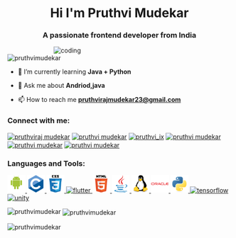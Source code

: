 <h1 align="center">Hi I'm Pruthvi Mudekar</h1>
<h3 align="center">A passionate frontend developer from India</h3>
<img align="right" src="https://miro.medium.com/v2/resize:fit:1400/1*VMmvImch6VU5pc2VktY1uw.gif" alt="coding " width="400">

<p align="left"> <img src="https://komarev.com/ghpvc/?username=pruthvimudekar&label=Profile%20views&color=0e75b6&style=flat" alt="pruthvimudekar" /> </p>

- 🌱 I’m currently learning **Java + Python**

- 💬 Ask me about **Andriod,java**

- 📫 How to reach me **pruthvirajmudekar23@gmail.com**

<h3 align="left">Connect with me:</h3>
<p align="left">
<a href="https://linkedin.com/in/pruthviraj mudekar" target="blank"><img align="center" src="https://raw.githubusercontent.com/rahuldkjain/github-profile-readme-generator/master/src/images/icons/Social/linked-in-alt.svg" alt="pruthviraj mudekar" height="30" width="40" /></a>
<a href="https://fb.com/pruthvi mudekar" target="blank"><img align="center" src="https://raw.githubusercontent.com/rahuldkjain/github-profile-readme-generator/master/src/images/icons/Social/facebook.svg" alt="pruthvi mudekar" height="30" width="40" /></a>
<a href="https://instagram.com/pruthvi_ix" target="blank"><img align="center" src="https://raw.githubusercontent.com/rahuldkjain/github-profile-readme-generator/master/src/images/icons/Social/instagram.svg" alt="pruthvi_ix" height="30" width="40" /></a>
<a href="https://www.codechef.com/users/pruthvi mudekar" target="blank"><img align="center" src="https://cdn.jsdelivr.net/npm/simple-icons@3.1.0/icons/codechef.svg" alt="pruthvi mudekar" height="30" width="40" /></a>
<a href="https://www.hackerrank.com/pruthvi mudekar" target="blank"><img align="center" src="https://raw.githubusercontent.com/rahuldkjain/github-profile-readme-generator/master/src/images/icons/Social/hackerrank.svg" alt="pruthvi mudekar" height="30" width="40" /></a>
<a href="https://www.leetcode.com/pruthvi mudekar" target="blank"><img align="center" src="https://raw.githubusercontent.com/rahuldkjain/github-profile-readme-generator/master/src/images/icons/Social/leet-code.svg" alt="pruthvi mudekar" height="30" width="40" /></a>
</p>

<h3 align="left">Languages and Tools:</h3>
<p align="left"> <a href="https://developer.android.com" target="_blank" rel="noreferrer"> <img src="https://raw.githubusercontent.com/devicons/devicon/master/icons/android/android-original-wordmark.svg" alt="android" width="40" height="40"/> </a> <a href="https://www.cprogramming.com/" target="_blank" rel="noreferrer"> <img src="https://raw.githubusercontent.com/devicons/devicon/master/icons/c/c-original.svg" alt="c" width="40" height="40"/> </a> <a href="https://www.w3schools.com/css/" target="_blank" rel="noreferrer"> <img src="https://raw.githubusercontent.com/devicons/devicon/master/icons/css3/css3-original-wordmark.svg" alt="css3" width="40" height="40"/> </a> <a href="https://flutter.dev" target="_blank" rel="noreferrer"> <img src="https://www.vectorlogo.zone/logos/flutterio/flutterio-icon.svg" alt="flutter" width="40" height="40"/> </a> <a href="https://www.w3.org/html/" target="_blank" rel="noreferrer"> <img src="https://raw.githubusercontent.com/devicons/devicon/master/icons/html5/html5-original-wordmark.svg" alt="html5" width="40" height="40"/> </a> <a href="https://www.java.com" target="_blank" rel="noreferrer"> <img src="https://raw.githubusercontent.com/devicons/devicon/master/icons/java/java-original.svg" alt="java" width="40" height="40"/> </a> <a href="https://www.linux.org/" target="_blank" rel="noreferrer"> <img src="https://raw.githubusercontent.com/devicons/devicon/master/icons/linux/linux-original.svg" alt="linux" width="40" height="40"/> </a> <a href="https://www.oracle.com/" target="_blank" rel="noreferrer"> <img src="https://raw.githubusercontent.com/devicons/devicon/master/icons/oracle/oracle-original.svg" alt="oracle" width="40" height="40"/> </a> <a href="https://www.python.org" target="_blank" rel="noreferrer"> <img src="https://raw.githubusercontent.com/devicons/devicon/master/icons/python/python-original.svg" alt="python" width="40" height="40"/> </a> <a href="https://www.tensorflow.org" target="_blank" rel="noreferrer"> <img src="https://www.vectorlogo.zone/logos/tensorflow/tensorflow-icon.svg" alt="tensorflow" width="40" height="40"/> </a> <a href="https://unity.com/" target="_blank" rel="noreferrer"> <img src="https://www.vectorlogo.zone/logos/unity3d/unity3d-icon.svg" alt="unity" width="40" height="40"/> </a> </p>

<p><img align="left" src="https://github-readme-stats.vercel.app/api/top-langs?username=pruthvimudekar&show_icons=true&locale=en&layout=compact" alt="pruthvimudekar" /></p>

<p>&nbsp;<img align="center" src="https://github-readme-stats.vercel.app/api?username=pruthvimudekar&show_icons=true&locale=en" alt="pruthvimudekar" /></p>

<p><img align="center" src="https://github-readme-streak-stats.herokuapp.com/?user=pruthvimudekar&" alt="pruthvimudekar" /></p>
